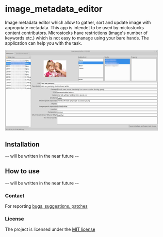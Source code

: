 # image_metadata_editor
Image metadata editor which allow to gather, sort and update image with appropriate metadata.
This app is intendet to be used by mictostocks content contributors. Microstocks have restrictions (image's number of keywords etc.) which is not easy to manage using your bare hands. The application can help you with the task.

![Alt Text](https://github.com/serhiykobyakov/image_metadata_editor/blob/main/keyw.jpg)

## Installation
-- will be written in the near future --

## How to use
-- will be written in the near future --

### Contact
For reporting [bugs, suggestions, patches](https://github.com/serhiykobyakov/image_metadata_editor/issues)

### License
The project is licensed under the [MIT license](https://github.com/serhiykobyakov/image_metadata_editor/blob/main/LICENSE)
